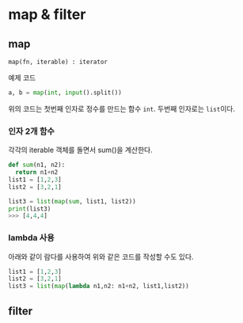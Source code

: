 # map & filter

## map

`map(fn, iterable) : iterator`

예제 코드

```python
a, b = map(int, input().split())
```

위의 코드는
첫번째 인자로 정수를 만드는 함수 `int`.
두번째 인자로는 `list`이다. 

### 인자 2개 함수

각각의 iterable 객체를 돌면서 sum()을 계산한다. 

```python
def sum(n1, n2):
  return n1+n2
list1 = [1,2,3]
list2 = [3,2,1]

list3 = list(map(sum, list1, list2))
print(list3)
>>> [4,4,4]
```

### lambda 사용

아래와 같이 람다를 사용하여 위와 같은 코드를 작성할 수도 있다.

```python
list1 = [1,2,3]
list2 = [3,2,1]
list3 = list(map(lambda n1,n2: n1+n2, list1,list2))
```

## filter

